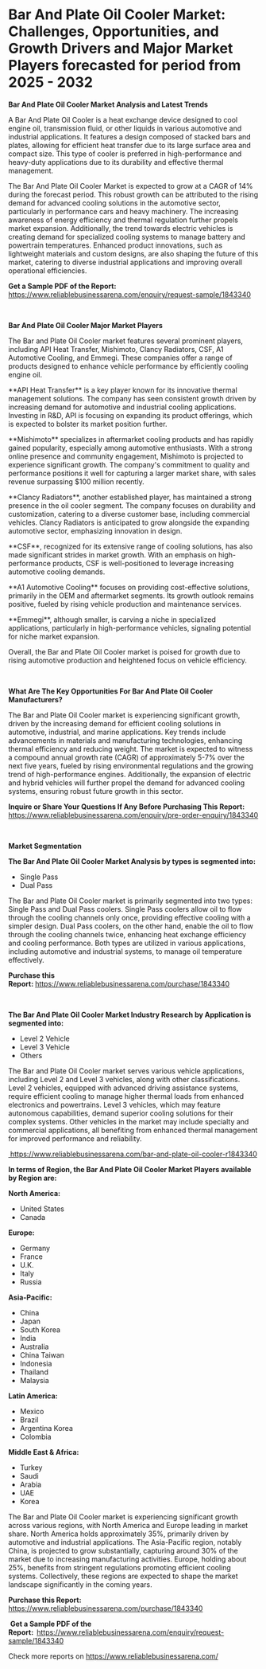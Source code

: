 <p><h1>Bar And Plate Oil Cooler Market: Challenges, Opportunities, and Growth Drivers and Major Market Players forecasted for period from 2025 - 2032</h1></p><p><strong>Bar And Plate Oil Cooler Market Analysis and Latest Trends</strong></p>
<p><p>A Bar And Plate Oil Cooler is a heat exchange device designed to cool engine oil, transmission fluid, or other liquids in various automotive and industrial applications. It features a design composed of stacked bars and plates, allowing for efficient heat transfer due to its large surface area and compact size. This type of cooler is preferred in high-performance and heavy-duty applications due to its durability and effective thermal management.</p><p>The Bar And Plate Oil Cooler Market is expected to grow at a CAGR of 14% during the forecast period. This robust growth can be attributed to the rising demand for advanced cooling solutions in the automotive sector, particularly in performance cars and heavy machinery. The increasing awareness of energy efficiency and thermal regulation further propels market expansion. Additionally, the trend towards electric vehicles is creating demand for specialized cooling systems to manage battery and powertrain temperatures. Enhanced product innovations, such as lightweight materials and custom designs, are also shaping the future of this market, catering to diverse industrial applications and improving overall operational efficiencies.</p></p>
<p><strong>Get a Sample PDF of the Report:&nbsp;</strong> <a href="https://www.reliablebusinessarena.com/enquiry/request-sample/1843340?utm_campaign=1420&utm_medium=2&utm_source=Github&utm_content=ia&utm_term=30032025&utm_id=bar-and-plate-oil-cooler">https://www.reliablebusinessarena.com/enquiry/request-sample/1843340</a></p>
<p>&nbsp;</p>
<p><strong>Bar And Plate Oil Cooler Major Market Players</strong></p>
<p><p>The Bar and Plate Oil Cooler market features several prominent players, including API Heat Transfer, Mishimoto, Clancy Radiators, CSF, A1 Automotive Cooling, and Emmegi. These companies offer a range of products designed to enhance vehicle performance by efficiently cooling engine oil.</p><p>**API Heat Transfer** is a key player known for its innovative thermal management solutions. The company has seen consistent growth driven by increasing demand for automotive and industrial cooling applications. Investing in R&D, API is focusing on expanding its product offerings, which is expected to bolster its market position further.</p><p>**Mishimoto** specializes in aftermarket cooling products and has rapidly gained popularity, especially among automotive enthusiasts. With a strong online presence and community engagement, Mishimoto is projected to experience significant growth. The company's commitment to quality and performance positions it well for capturing a larger market share, with sales revenue surpassing $100 million recently.</p><p>**Clancy Radiators**, another established player, has maintained a strong presence in the oil cooler segment. The company focuses on durability and customization, catering to a diverse customer base, including commercial vehicles. Clancy Radiators is anticipated to grow alongside the expanding automotive sector, emphasizing innovation in design.</p><p>**CSF**, recognized for its extensive range of cooling solutions, has also made significant strides in market growth. With an emphasis on high-performance products, CSF is well-positioned to leverage increasing automotive cooling demands.</p><p>**A1 Automotive Cooling** focuses on providing cost-effective solutions, primarily in the OEM and aftermarket segments. Its growth outlook remains positive, fueled by rising vehicle production and maintenance services.</p><p>**Emmegi**, although smaller, is carving a niche in specialized applications, particularly in high-performance vehicles, signaling potential for niche market expansion.</p><p>Overall, the Bar and Plate Oil Cooler market is poised for growth due to rising automotive production and heightened focus on vehicle efficiency.</p></p>
<p>&nbsp;</p>
<p><strong>What Are The Key Opportunities For Bar And Plate Oil Cooler Manufacturers?</strong></p>
<p><p>The Bar and Plate Oil Cooler market is experiencing significant growth, driven by the increasing demand for efficient cooling solutions in automotive, industrial, and marine applications. Key trends include advancements in materials and manufacturing technologies, enhancing thermal efficiency and reducing weight. The market is expected to witness a compound annual growth rate (CAGR) of approximately 5-7% over the next five years, fueled by rising environmental regulations and the growing trend of high-performance engines. Additionally, the expansion of electric and hybrid vehicles will further propel the demand for advanced cooling systems, ensuring robust future growth in this sector.</p></p>
<p><strong>Inquire or Share Your Questions If Any Before Purchasing This Report:</strong> <a href="https://www.reliablebusinessarena.com/enquiry/pre-order-enquiry/1843340?utm_campaign=1420&utm_medium=2&utm_source=Github&utm_content=ia&utm_term=30032025&utm_id=bar-and-plate-oil-cooler">https://www.reliablebusinessarena.com/enquiry/pre-order-enquiry/1843340</a></p>
<p>&nbsp;</p>
<p><strong>Market Segmentation</strong></p>
<p><strong>The Bar And Plate Oil Cooler Market Analysis by types is segmented into:</strong></p>
<p><ul><li>Single Pass</li><li>Dual Pass</li></ul></p>
<p><p>The Bar and Plate Oil Cooler market is primarily segmented into two types: Single Pass and Dual Pass coolers. Single Pass coolers allow oil to flow through the cooling channels only once, providing effective cooling with a simpler design. Dual Pass coolers, on the other hand, enable the oil to flow through the cooling channels twice, enhancing heat exchange efficiency and cooling performance. Both types are utilized in various applications, including automotive and industrial systems, to manage oil temperature effectively.</p></p>
<p><strong>Purchase this Report:&nbsp;</strong><a href="https://www.reliablebusinessarena.com/purchase/1843340?utm_campaign=1420&utm_medium=2&utm_source=Github&utm_content=ia&utm_term=30032025&utm_id=bar-and-plate-oil-cooler">https://www.reliablebusinessarena.com/purchase/1843340</a></p>
<p>&nbsp;</p>
<p><strong>The Bar And Plate Oil Cooler Market Industry Research by Application is segmented into:</strong></p>
<p><ul><li>Level 2 Vehicle</li><li>Level 3 Vehicle</li><li>Others</li></ul></p>
<p><p>The Bar and Plate Oil Cooler market serves various vehicle applications, including Level 2 and Level 3 vehicles, along with other classifications. Level 2 vehicles, equipped with advanced driving assistance systems, require efficient cooling to manage higher thermal loads from enhanced electronics and powertrains. Level 3 vehicles, which may feature autonomous capabilities, demand superior cooling solutions for their complex systems. Other vehicles in the market may include specialty and commercial applications, all benefiting from enhanced thermal management for improved performance and reliability.</p></p>
<p><a href="https://www.reliablebusinessarena.com/bar-and-plate-oil-cooler-r1843340?utm_campaign=1420&utm_medium=2&utm_source=Github&utm_content=ia&utm_term=30032025&utm_id=bar-and-plate-oil-cooler">&nbsp;https://www.reliablebusinessarena.com/bar-and-plate-oil-cooler-r1843340</a></p>
<p><strong>In terms of Region, the Bar And Plate Oil Cooler Market Players available by Region are:</strong></p>
<p>
    <p> <strong> North America: </strong>
        <ul>
            <li>United States</li>
            <li>Canada</li>
        </ul>
        </p> 
    <p> <strong> Europe: </strong>
        <ul>
            <li>Germany</li>
            <li>France</li>
            <li>U.K.</li>
            <li>Italy</li>
            <li>Russia</li>
        </ul>
        </p> 
    <p> <strong> Asia-Pacific: </strong>
        <ul>
            <li>China</li>
            <li>Japan</li>
            <li>South Korea</li>
            <li>India</li>
            <li>Australia</li>
            <li>China Taiwan</li>
            <li>Indonesia</li>
            <li>Thailand</li>
            <li>Malaysia</li>
        </ul>
        </p> 
    <p> <strong> Latin America: </strong>
        <ul>
            <li>Mexico</li>
            <li>Brazil</li>
            <li>Argentina Korea</li>
            <li>Colombia</li>
        </ul>
        </p> 
    <p> <strong> Middle East & Africa: </strong>
        <ul>
            <li>Turkey</li>
            <li>Saudi</li>
            <li>Arabia</li>
            <li>UAE</li>
            <li>Korea</li>
        </ul>
    </p>
    </p>
<p><p>The Bar and Plate Oil Cooler market is experiencing significant growth across various regions, with North America and Europe leading in market share. North America holds approximately 35%, primarily driven by automotive and industrial applications. The Asia-Pacific region, notably China, is projected to grow substantially, capturing around 30% of the market due to increasing manufacturing activities. Europe, holding about 25%, benefits from stringent regulations promoting efficient cooling systems. Collectively, these regions are expected to shape the market landscape significantly in the coming years.</p></p>
<p><strong>Purchase this Report: </strong><a href="https://www.reliablebusinessarena.com/purchase/1843340?utm_campaign=1420&utm_medium=2&utm_source=Github&utm_content=ia&utm_term=30032025&utm_id=bar-and-plate-oil-cooler">https://www.reliablebusinessarena.com/purchase/1843340</a></p>
<p>&nbsp;<strong>Get a Sample PDF of the Report:&nbsp;&nbsp;</strong><a href="https://www.reliablebusinessarena.com/enquiry/request-sample/1843340?utm_campaign=1420&utm_medium=2&utm_source=Github&utm_content=ia&utm_term=30032025&utm_id=bar-and-plate-oil-cooler">https://www.reliablebusinessarena.com/enquiry/request-sample/1843340</a></p>
<p><strong></strong></p>
<p>Check more reports on <a href="https://www.reliablebusinessarena.com/?utm_campaign=1420&utm_medium=2&utm_source=Github&utm_content=ia&utm_term=30032025&utm_id=bar-and-plate-oil-cooler">https://www.reliablebusinessarena.com/</a></p>